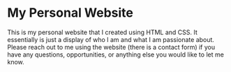 # My Personal Website

This is my personal website that I created using HTML and CSS. It essentially is just a display of who I am and what I am passionate about. Please reach out to me using the website (there is a contact form) if you have any questions, opportunities, or anything else you would like to let me know. 
